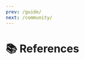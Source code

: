 ```yaml
---
prev: /guide/
next: /community/
---
```

# 📚 References

<Content :page-key="$site.pages.find(p => p.path === '/ref/event/').key"/>

<Content :page-key="$site.pages.find(p => p.path === '/ref/method/').key"/>

<Content :page-key="$site.pages.find(p => p.path === '/ref/prop/').key"/>

<style lang="stylus">
  .page > div .content__default h1
    font-size 1.65rem
</style>